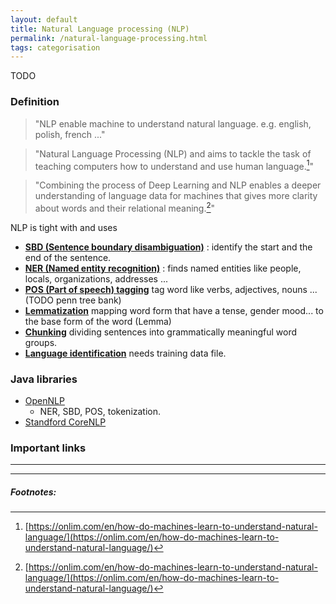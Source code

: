 ```yaml
---
layout: default
title: Natural Language processing (NLP)
permalink: /natural-language-processing.html
tags: categorisation
---
```

TODO

### Definition

> "NLP enable machine to understand natural language. e.g. english, polish, french ..."

> "Natural Language Processing (NLP) and aims to tackle the task of teaching computers how to understand and use human language.[^1]"

> "Combining the process of Deep Learning and NLP enables a deeper understanding of language data for machines that gives more clarity about words and their relational meaning.[^1]"

NLP is tight with and uses 
   - **<a href="{{ site.url }}{{ site.prod }}/sentence-boundary-disambiguation.html">SBD (Sentence boundary disambiguation)</a>** : identify the start and the end of the sentence.
   - **<a href="{{ site.url }}{{ site.prod }}/named-entity-recognition.html">NER (Named entity recognition)</a>** : finds named entities like people, locals, organizations, addresses ...
   - **<a href="{{ site.url }}{{ site.prod }}/part-of-speech.html">POS (Part of speech) tagging</a>** tag word like verbs, adjectives, nouns ... (TODO penn tree bank)
   - **<a href="{{ site.url }}{{ site.prod }}/lemmatization.html">Lemmatization</a>** mapping word form that have a tense, gender mood... to the base form of the word (Lemma)
   - **<a href="{{ site.url }}{{ site.prod }}/chunking.html">Chunking</a>** dividing sentences into grammatically meaningful word groups.
   - **<a href="{{ site.url }}{{ site.prod }}/language-identification.html">Language identification</a>** needs training data file.

### Java libraries

- <a href="http://opennlp.apache.org">OpenNLP</a>
   - NER, SBD, POS, tokenization.
- <a href="https://stanfordnlp.github.io/CoreNLP/">Standford CoreNLP</a>


### Important links

<hr />

[^1]: [https://onlim.com/en/how-do-machines-learn-to-understand-natural-language/](https://onlim.com/en/how-do-machines-learn-to-understand-natural-language/)

<hr />

##### Footnotes:
